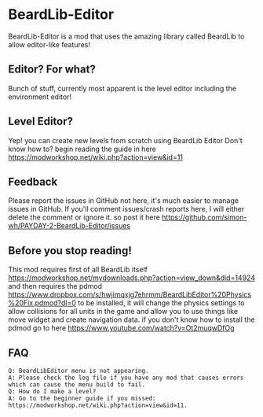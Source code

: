 # BeardLib-Editor

BeardLib-Editor is a mod that uses the amazing library called BeardLib to allow editor-like features!

## Editor? For what?
Bunch of stuff, currently most apparent is the level editor including the environment editor!

## Level Editor?
Yep! you can create new levels from scratch using BeardLib Editor
Don't know how to? begin reading the guide in here https://modworkshop.net/wiki.php?action=view&id=11

## Feedback
Please report the issues in GitHub not here, it's much easier to manage issues in GitHub.
If you'll comment issues/crash reports here, I will either delete the comment or ignore it.
so post it here https://github.com/simon-wh/PAYDAY-2-BeardLib-Editor/issues

## Before you stop reading!
This mod requires first of all BeardLib itself https://modworkshop.net/mydownloads.php?action=view_down&did=14924
and then requires the pdmod https://www.dropbox.com/s/hwjimqxjg7ehrmm/BeardLibEditor%20Physics%20Fix.pdmod?dl=0 to be installed, it will change the physics settings to allow collisions
for all units in the game and allow you to use things like move widget and create navigation data. if you don't know how to install the pdmod go to here https://www.youtube.com/watch?v=Ot2muqwDfOg

## FAQ

    Q: BeardLibEditor menu is not appearing.
    A: Please check the log file if you have any mod that causes errors which can cause the menu build to fail.
    Q: How do I make a level?
    A: Go to the beginner guide if you missed: https://modworkshop.net/wiki.php?action=view&id=11.
